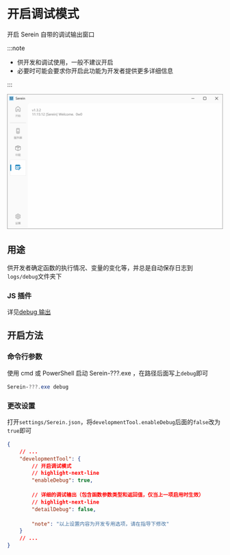 # 开启调试模式

开启 Serein 自带的调试输出窗口

:::note

- 供开发和调试使用，一般不建议开启
- 必要时可能会要求你开启此功能为开发者提供更多详细信息

:::

![调试窗口](debug.png)

## 用途

供开发者确定函数的执行情况、变量的变化等，并总是自动保存日志到`logs/debug`文件夹下

### JS 插件

详见[debug 输出](../development/functions/serein#debug输出)

## 开启方法

### 命令行参数

使用 cmd 或 PowerShell 启动 Serein-???.exe ，在路径后面写上`debug`即可

```powershell
Serein-???.exe debug
```

### 更改设置

打开`settings/Serein.json`，将`developmentTool.enableDebug`后面的`false`改为`true`即可

```json
{
    // ...
    "developmentTool": {
        // 开启调试模式
        // highlight-next-line
        "enableDebug": true,

        // 详细的调试输出（包含函数参数类型和返回值，仅当上一项启用时生效）
        // highlight-next-line
        "detailDebug": false, 
        
        "note": "以上设置内容为开发专用选项，请在指导下修改"
    }
    // ...
}
```
